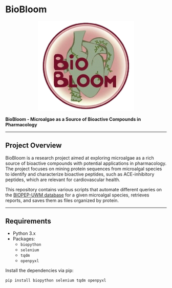 # BioBloom

<p align="center">
  <img src="biobloom_logo" alt="BioBloom Logo" width="300">
</p>

**BioBloom - Microalgae as a Source of Bioactive Compounds in Pharmacology**

---

## Project Overview

BioBloom is a research project aimed at exploring microalgae as a rich source of bioactive compounds with potential applications in pharmacology. The project focuses on mining protein sequences from microalgal species to identify and characterize bioactive peptides, such as ACE-inhibitory peptides, which are relevant for cardiovascular health.

This repository contains various scripts that automate different queries on the [BIOPEP-UWM database](https://biochemia.uwm.edu.pl/biopep/start_biopep.php) for a given microalgal species, retrieves reports, and saves them as files organized by protein.

---

## Requirements

- Python 3.x
- Packages:
  - `biopython`
  - `selenium`
  - `tqdm`
  - `openpyxl`

Install the dependencies via pip:

```bash
pip install biopython selenium tqdm openpyxl
